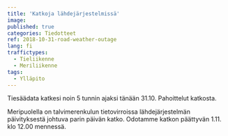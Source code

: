 ```yaml
---
title: 'Katkoja lähdejärjestelmissä'
image:
published: true
categories: Tiedotteet
ref: 2018-10-31-road-weather-outage
lang: fi
traffictypes:
  - Tieliikenne
  - Meriliikenne
tags:
  - Ylläpito
---
```


Tiesäädata katkesi noin 5 tunnin ajaksi tänään 31.10. Pahoittelut katkosta.

Meripuolella on talvimerenkulun tietovirroissa lähdejärjestelmän päivityksestä
johtuva parin päivän katko. Odotamme katkon päättyvän 1.11. klo 12.00 mennessä.
